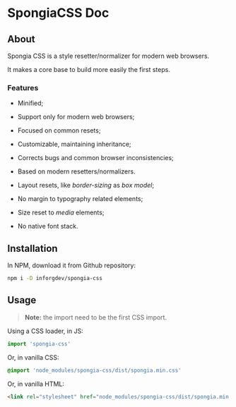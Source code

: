 # SpongiaCSS Doc

## About

Spongia CSS is a style resetter/normalizer for modern web browsers.

It makes a core base to build more easily the first steps.

### Features

* Minified;
* Support only for modern web browsers;
* Focused on common resets;
* Customizable, maintaining inheritance;
* Corrects bugs and common browser inconsistencies;
* Based on modern resetters/normalizers.

* Layout resets, like *border-sizing* as *box model*;
* No margin to typography related elements;
* Size reset to *media* elements;
* No native font stack.

## Installation

In NPM, download it from Github repository:

```bash
npm i -D inforgdev/spongia-css
```

## Usage

> **Note:** the import need to be the first CSS import.

Using a CSS loader, in JS:

```js
import 'spongia-css'
```

Or, in vanilla CSS:

```scss
@import 'node_modules/spongia-css/dist/spongia.min.css'
```

Or, in vanilla HTML:

```html
<link rel="stylesheet" href="node_modules/spongia-css/dist/spongia.min.css">
```
